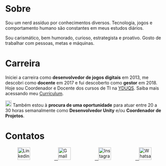 # Sobre

Sou um nerd assíduo por conhecimentos diversos. Tecnologia, jogos e comportamento humano são constantes em meus estudos diários.

Sou carismático, bem humorado, curioso, estrategista e proativo. Gosto de trabalhar com pessoas, metas e máquinas.

# Carreira

Iniciei a carreira como **desenvolvedor de jogos digitais** em 2013, me descobri como **docente** em 2017 e fui descoberto como **gestor** em 2018. Hoje sou Coordenador e Docente dos cursos de TI na [YDUQS](https://www.yduqs.com.br/ "YDUQS website"). Saiba mais acessando meu [Currículum](https://drive.google.com/file/d/1HSA3dCgKFJ0pahl0uEHp-83k0lG9qGZw/view "Currículum Vitae via Google Drive").

<img src="https://www.dropbox.com/s/wazqujc6b7qmx24/exclama%C3%A7%C3%A3o.jpg?raw=1" width="20" height="20" title="Oportunidade"/> Também estou à **procura de uma oportunidade** para atuar entre 20 a 30 horas semanalmente como **Desenvolvedor Unity** e/ou **Coordenador de Projetos**. 

# Contatos

<div id="banner" style="overflow: hidden; display: flex; justify-content: space-around;">
  <a href="https://www.linkedin.com/in/almeidajadson/">
         <img src="https://www.dropbox.com/s/q2ndm0wb7ysncx6/linkedin.png?raw=1" width="40" height="40" title="Linkedin"/> </a>
    <a href="mailto:jadson.sistemas@gmail.com">&nbsp;&nbsp;
         <img src="https://www.dropbox.com/s/d4720pcu06uxgws/gmail.png?raw=1" width="40" height="40" title="Gmail"/> </a>
    <a href="https://www.instagram.com/jadoalmeida/">&nbsp;&nbsp;
         <img src="https://www.dropbox.com/s/uczgqfl8g60g5ow/instagram.png?raw=1" width="40" height="40" title="Instagram"/> </a>
   <a href="https://api.whatsapp.com/send/?phone=5581996692580">&nbsp;&nbsp;
         <img src="https://www.dropbox.com/s/b59frx1be6a00h3/whatsapp.png?raw=1" width="40" height="40" title="Whatsapp"/> </a>
</div>

